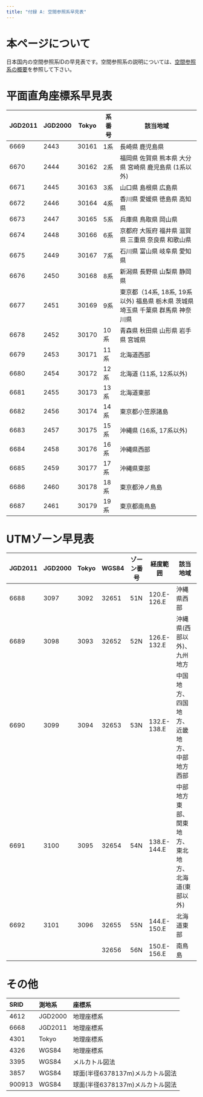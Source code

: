 ```yaml
---
title: "付録 A: 空間参照系早見表"
---
```


# 本ページについて

日本国内の空間参照系IDの早見表です。空間参照系の説明については、[空間参照系の概要](srs)を参照して下さい。

# 平面直角座標系早見表

|JGD2011|JGD2000|Tokyo|系番号|該当地域|
|-------|-------|-----|------|--------|
|6669|2443|30161|1系|長崎県 鹿児島県|
|6670|2444|30162|2系|福岡県 佐賀県 熊本県 大分県 宮崎県 鹿児島県 (1系以外)|
|6671|2445|30163|3系|山口県 島根県 広島県|
|6672|2446|30164|4系|香川県 愛媛県 徳島県 高知県|
|6673|2447|30165|5系|兵庫県 鳥取県 岡山県|
|6674|2448|30166|6系|京都府 大阪府 福井県 滋賀県 三重県 奈良県 和歌山県|
|6675|2449|30167|7系|石川県 富山県 岐阜県 愛知県|
|6676|2450|30168|8系|新潟県 長野県 山梨県 静岡県|
|6677|2451|30169|9系|東京都（14系, 18系, 19系以外) 福島県 栃木県 茨城県 埼玉県 千葉県 群馬県 神奈川県|
|6678|2452|30170|10系|青森県 秋田県 山形県 岩手県 宮城県|
|6679|2453|30171|11系|北海道西部|
|6680|2454|30172|12系|北海道 (11系, 12系以外)|
|6681|2455|30173|13系|北海道東部|
|6682|2456|30174|14系|東京都小笠原諸島|
|6683|2457|30175|15系|沖縄県 (16系, 17系以外)|
|6684|2458|30176|16系|沖縄県西部|
|6685|2459|30177|17系|沖縄県東部|
|6686|2460|30178|18系|東京都沖ノ鳥島|
|6687|2461|30179|19系|東京都南鳥島|

# UTMゾーン早見表

|JGD2011|JGD2000|Tokyo|WGS84|ゾーン番号|経度範囲|該当地域|
|-------|-------|-----|-----|----------|--------|--------|
|6688|3097|3092|32651|51N|120.E-126.E|沖縄県西部|
|6689|3098|3093|32652|52N|126.E-132.E|沖縄県(西部以外)、九州地方|
|6690|3099|3094|32653|53N|132.E-138.E|中国地方、四国地方、近畿地方、中部地方西部|
|6691|3100|3095|32654|54N|138.E-144.E|中部地方東部、関東地方、東北地方、北海道(東部以外)|
|6692|3101|3096|32655|55N|144.E-150.E|北海道東部|
||||32656|56N|150.E-156.E|南鳥島|

# その他

|SRID|測地系|座標系|
|:---|:----|:---------------|
|4612|JGD2000|地理座標系|
|6668|JGD2011|地理座標系|
|4301|Tokyo|地理座標系|
|4326|WGS84|地理座標系|
|3395|WGS84|メルカトル図法|
|3857|WGS84|球面(半径6378137m)メルカトル図法|
|900913|WGS84|球面(半径6378137m)メルカトル図法|


